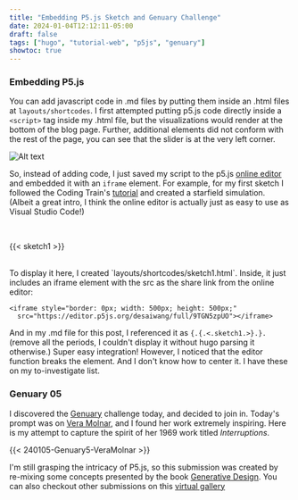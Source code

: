 ```yaml
---
title: "Embedding P5.js Sketch and Genuary Challenge"
date: 2024-01-04T12:12:11-05:00
draft: false
tags: ["hugo", "tutorial-web", "p5js", "genuary"]
showtoc: true
---
```


### Embedding P5.js 
You can add javascript code in .md files by putting them inside an .html files at `layouts/shortcodes`. 
I first attempted putting p5.js code directly inside a `<script>` tag inside my .html file, but the visualizations would render at the bottom of the blog page. Further, additional elements did not conform with the rest of the page, you can see that the slider is at the very left corner.

![Alt text](/images/240105-embed-p5js-sketch/p5js-non-conform.png)


So, instead of adding code, I just saved my script to the p5.js [online editor](https://editor.p5js.org/) and embedded it with an `iframe` element. For example, for my first sketch I followed the Coding Train's [tutorial](https://www.youtube.com/watch?v=1h6vZl-OuB0) and created a starfield simulation. (Albeit a great intro, I think the online editor is actually just as easy to use as Visual Studio Code!) 

<br>

{{< sketch1 >}}

<br>
To display it here, I created `layouts/shortcodes/sketch1.html`. Inside, it just includes an iframe element with the src as the share link from the online editor:

```
<iframe style="border: 0px; width: 500px; height: 500px;"
  src="https://editor.p5js.org/desaiwang/full/9TGN5zpUO"></iframe>
```

And in my .md file for this post, I referenced it as ```{.{.<.sketch1.>}.}.``` (remove all the periods, I couldn't display it without hugo parsing it otherwise.)
Super easy integration! However, I noticed that the editor function breaks the element. And I don't know how to center it. I have these on my to-investigate list.

### Genuary 05
I discovered the [Genuary](https://genuary.art/prompts) challenge today, and decided to join in. Today's prompt was on [Vera Molnar](https://www.sothebys.com/en/articles/vera-molnar-the-grande-dame-of-generative-art), and I found her work extremely inspiring. Here is my attempt to capture the spirit of her 1969 work titled *Interruptions*. 

{{< 240105-Genuary5-VeraMolnar >}}

I'm still grasping the intricacy of P5.js, so this submission was created by re-mixing some concepts presented by the book [Generative Design](http://www.generative-gestaltung.de/2/). You can also checkout other submissions on this [virtual gallery](https://www.joyn.xyz/contest/genuary-day-gallery-in-the-style-of-vera-moln-r--62362fbf8822?)

